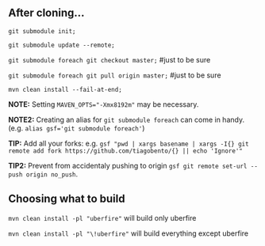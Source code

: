 After cloning...
---

`git submodule init;`

`git submodule update --remote;`

`git submodule foreach git checkout master;` #just to be sure

`git submodule foreach git pull origin master;` #just to be sure

`mvn clean install --fail-at-end;`

**NOTE:** Setting `MAVEN_OPTS="-Xmx8192m"` may be necessary.

**NOTE2:** Creating an alias for `git submodule foreach` can come in handy. (e.g. `alias gsf='git submodule foreach'`)

**TIP:** Add all your forks: e.g. `gsf "pwd | xargs basename | xargs -I{} git remote add fork https://github.com/tiagobento/{} || echo 'Ignore'"`

**TIP2:** Prevent from accidentaly pushing to origin `gsf git remote set-url --push origin no_push`.


Choosing what to build
---

`mvn clean install -pl "uberfire"` will build only uberfire

`mvn clean install -pl "\!uberfire"` will build everything except uberfire
